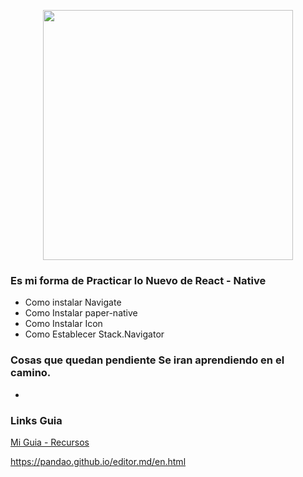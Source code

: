 <p align="center"><img src="https://alejandrojs.files.wordpress.com/2019/09/ios-android-development-using-react-native.png" width="400"> </p>

### Es mi forma de Practicar lo Nuevo de React - Native  

- Como instalar Navigate
- Como Instalar paper-native  
- Como Instalar Icon 
- Como Establecer Stack.Navigator

### Cosas que quedan pendiente Se iran aprendiendo en el camino. 
- 

### Links Guia 

[Mi Guia - Recursos](https://docs.google.com/presentation/d/1ahi-mqpHE9Duy4P3NKl36o2OM8j1EGqRbzSEjlijEKs)


https://pandao.github.io/editor.md/en.html
